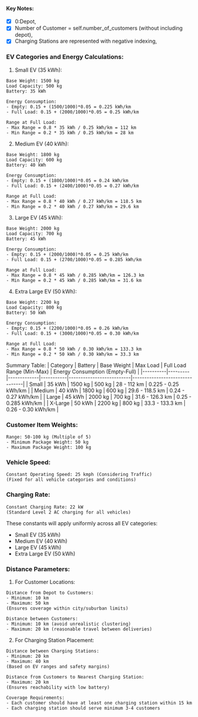 #### Key Notes:
- [x] 0:Depot,
- [x] Number of Customer = self.number_of_customers (without including depot),
- [x] Charging Stations are represented with negative indexing,

### EV Categories and Energy Calculations:

1. Small EV (35 kWh):
```
Base Weight: 1500 kg
Load Capacity: 500 kg
Battery: 35 kWh

Energy Consumption:
- Empty: 0.15 + (1500/1000)*0.05 = 0.225 kWh/km
- Full Load: 0.15 + (2000/1000)*0.05 = 0.25 kWh/km

Range at Full Load:
- Max Range = 0.8 * 35 kWh / 0.25 kWh/km = 112 km
- Min Range = 0.2 * 35 kWh / 0.25 kWh/km = 28 km
```

2. Medium EV (40 kWh):
```
Base Weight: 1800 kg
Load Capacity: 600 kg
Battery: 40 kWh

Energy Consumption:
- Empty: 0.15 + (1800/1000)*0.05 = 0.24 kWh/km
- Full Load: 0.15 + (2400/1000)*0.05 = 0.27 kWh/km

Range at Full Load:
- Max Range = 0.8 * 40 kWh / 0.27 kWh/km = 118.5 km
- Min Range = 0.2 * 40 kWh / 0.27 kWh/km = 29.6 km
```

3. Large EV (45 kWh):
```
Base Weight: 2000 kg
Load Capacity: 700 kg
Battery: 45 kWh

Energy Consumption:
- Empty: 0.15 + (2000/1000)*0.05 = 0.25 kWh/km
- Full Load: 0.15 + (2700/1000)*0.05 = 0.285 kWh/km

Range at Full Load:
- Max Range = 0.8 * 45 kWh / 0.285 kWh/km = 126.3 km
- Min Range = 0.2 * 45 kWh / 0.285 kWh/km = 31.6 km
```

4. Extra Large EV (50 kWh):
```
Base Weight: 2200 kg
Load Capacity: 800 kg
Battery: 50 kWh

Energy Consumption:
- Empty: 0.15 + (2200/1000)*0.05 = 0.26 kWh/km
- Full Load: 0.15 + (3000/1000)*0.05 = 0.30 kWh/km

Range at Full Load:
- Max Range = 0.8 * 50 kWh / 0.30 kWh/km = 133.3 km
- Min Range = 0.2 * 50 kWh / 0.30 kWh/km = 33.3 km
```

Summary Table:
| Category | Battery | Base Weight | Max Load | Full Load Range (Min-Max) | Energy Consumption (Empty-Full) |
|----------|---------|-------------|-----------|--------------------------|--------------------------------|
| Small    | 35 kWh  | 1500 kg    | 500 kg   | 28 - 112 km             | 0.225 - 0.25 kWh/km           |
| Medium   | 40 kWh  | 1800 kg    | 600 kg   | 29.6 - 118.5 km         | 0.24 - 0.27 kWh/km            |
| Large    | 45 kWh  | 2000 kg    | 700 kg   | 31.6 - 126.3 km         | 0.25 - 0.285 kWh/km           |
| X-Large  | 50 kWh  | 2200 kg    | 800 kg   | 33.3 - 133.3 km         | 0.26 - 0.30 kWh/km            |



###  Customer Item Weights:
```
Range: 50-100 kg (Multiple of 5)
- Minimum Package Weight: 50 kg
- Maximum Package Weight: 100 kg
```

### Vehicle Speed:
```
Constant Operating Speed: 25 kmph (Considering Traffic)
(Fixed for all vehicle categories and conditions)
```

### Charging Rate:
```
Constant Charging Rate: 22 kW 
(Standard Level 2 AC charging for all vehicles)
```

These constants will apply uniformly across all EV categories:
- Small EV (35 kWh)
- Medium EV (40 kWh)
- Large EV (45 kWh)
- Extra Large EV (50 kWh)




### Distance Parameters:

1. For Customer Locations:
```
Distance from Depot to Customers:
- Minimum: 10 km
- Maximum: 50 km
(Ensures coverage within city/suburban limits)

Distance between Customers:
- Minimum: 10 km (avoid unrealistic clustering)
- Maximum: 20 km (reasonable travel between deliveries)
```

2. For Charging Station Placement:
```
Distance between Charging Stations:
- Minimum: 20 km
- Maximum: 40 km
(Based on EV ranges and safety margins)

Distance from Customers to Nearest Charging Station:
- Maximum: 20 km
(Ensures reachability with low battery)

Coverage Requirements:
- Each customer should have at least one charging station within 15 km
- Each charging station should serve minimum 3-4 customers
```
